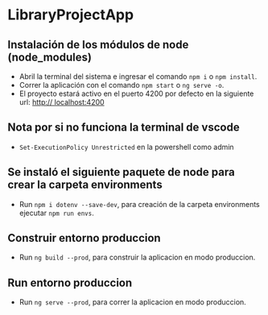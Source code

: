 # LibraryProjectApp

## Instalación de los módulos de node (node_modules)

- Abril la terminal del sistema e ingresar el comando `npm i` o `npm install`.
- Correr la aplicación con el comando `npm start` o `ng serve -o`.
- El proyecto estará activo en el puerto 4200 por defecto en la siguiente url: [http:// localhost:4200](http://localhost:4200)

## Nota por si no funciona la terminal de vscode

- `Set-ExecutionPolicy Unrestricted` en la powershell como admin

## Se instaló el siguiente paquete de node para crear la carpeta environments

- Run `npm i dotenv --save-dev`, para creación de la carpeta environments ejecutar `npm run envs`.

## Construir entorno produccion

 - Run `ng build --prod`, para construir la aplicacion en modo produccion.

## Run entorno produccion

 - Run `ng serve --prod`, para correr la aplicacion en modo produccion.